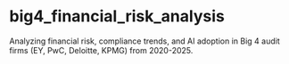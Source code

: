 # big4_financial_risk_analysis
Analyzing financial risk, compliance trends, and AI adoption in Big 4 audit firms (EY, PwC, Deloitte, KPMG) from 2020-2025.
